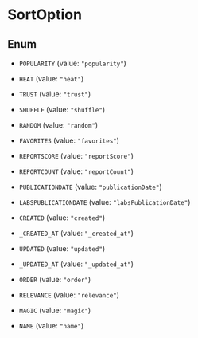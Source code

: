 

# SortOption

## Enum


* `POPULARITY` (value: `"popularity"`)

* `HEAT` (value: `"heat"`)

* `TRUST` (value: `"trust"`)

* `SHUFFLE` (value: `"shuffle"`)

* `RANDOM` (value: `"random"`)

* `FAVORITES` (value: `"favorites"`)

* `REPORTSCORE` (value: `"reportScore"`)

* `REPORTCOUNT` (value: `"reportCount"`)

* `PUBLICATIONDATE` (value: `"publicationDate"`)

* `LABSPUBLICATIONDATE` (value: `"labsPublicationDate"`)

* `CREATED` (value: `"created"`)

* `_CREATED_AT` (value: `"_created_at"`)

* `UPDATED` (value: `"updated"`)

* `_UPDATED_AT` (value: `"_updated_at"`)

* `ORDER` (value: `"order"`)

* `RELEVANCE` (value: `"relevance"`)

* `MAGIC` (value: `"magic"`)

* `NAME` (value: `"name"`)



